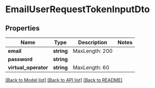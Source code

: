 # EmailUserRequestTokenInputDto

## Properties
Name | Type | Description | Notes
------------ | ------------- | ------------- | -------------
**email** | **string** | MaxLength: 200 | 
**password** | **string** |  | 
**virtual_operator** | **string** | MaxLength: 60 | 

[[Back to Model list]](../README.md#documentation-for-models) [[Back to API list]](../README.md#documentation-for-api-endpoints) [[Back to README]](../README.md)


